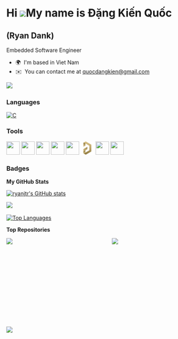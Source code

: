 Hi ![](https://user-images.githubusercontent.com/18350557/176309783-0785949b-9127-417c-8b55-ab5a4333674e.gif)My name is Đặng Kiến Quốc
======================================================================================================================================

(Ryan Dank)
-----------

Embedded Software Engineer

* 🌍  I'm based in Viet Nam
* ✉️  You can contact me at [quocdangkien@gmail.com](mailto:quocdangkien@gmail.com)

<a href="https://www.github.com/ryanjtr" target="_blank" rel="noreferrer"><img
src="https://img.shields.io/github/followers/ryanjtr?logo=github&style=for-the-badge&color=0891b2&labelColor=1c1917" /></a>

### Languages


<p align="left">
<a href="https://docs.microsoft.com/en-us/cpp/?view=msvc-170" target="_blank" rel="noreferrer"><img src="https://raw.githubusercontent.com/danielcranney/readme-generator/main/public/icons/skills/c-colored.svg" width="36" height="36" alt="C" /></a>
</p>

### Tools
<p><a target="_blank" >
<img src="https://img.icons8.com/?size=100&id=iFPHC1KfnoxC&format=png&color=000000"                                 width="35" height="35"/>
<img src="https://www.it.unlv.edu/sites/default/files/styles/250_width/public/sites/default/files/assets/software/logos/atmel_studio.png?itok=bO_6oTM6" width="35" height="35"/>
<img src="https://upload.wikimedia.org/wikipedia/en/5/5a/Proteus_Design_Suite_Atom_Logo.png"                            width="35" height="35"/>
<img src="https://user-images.githubusercontent.com/16562333/54928769-ba986300-4f14-11e9-91d7-ecc6640d1989.png"                         width="35" height="35"/> 
<img src="https://img.icons8.com/?size=100&id=52539&format=png&color=000000"                               width="35" height="35"/>
<img src="https://raw.githubusercontent.com/github/explore/7af95003139e68a3a54e382bb4f23a72836ef348/topics/altium-designer/altium-designer.png"                      width="35" height="35"/>
<img src="https://www.ema-eda.com/wp-content/uploads/2024/04/OrCAD-X-PCB_Editor-1.png"                                width="35" height="35"/>
<img src="https://raw.githubusercontent.com/danielcranney/readme-generator/main/public/icons/skills/photoshop-colored-dark.svg"                                width="35" height="35"/></a></p>



### Badges

<b>My GitHub Stats</b>

<a href="http://www.github.com/ryanjtr"><img src="https://github-readme-stats.vercel.app/api?username=ryanjtr&show_icons=true&hide=&count_private=true&title_color=0891b2&text_color=ffffff&icon_color=0891b2&bg_color=1c1917&hide_border=true&show_icons=true" alt="ryanjtr's GitHub stats" /></a>

<a href="http://www.github.com/ryanjtr"><img src="https://github-readme-streak-stats.herokuapp.com/?user=ryanjtr&stroke=ffffff&background=1c1917&ring=0891b2&fire=0891b2&currStreakNum=ffffff&currStreakLabel=0891b2&sideNums=ffffff&sideLabels=ffffff&dates=ffffff&hide_border=true" /></a>

<a href="https://github.com/ryanjtr" align="left"><img src="https://github-readme-stats.vercel.app/api/top-langs/?username=ryanjtr&langs_count=10&title_color=0891b2&text_color=ffffff&icon_color=0891b2&bg_color=1c1917&hide_border=true&locale=en&custom_title=Top%20%Languages" alt="Top Languages" /></a>

<b>Top Repositories</b>

<div width="100%" align="center"><a href="https://github.com/ryanjtr/STMF405_CAN_LL_LIB" align="left"><img align="left" width="45%" src="https://github-readme-stats.vercel.app/api/pin/?username=ryanjtr&repo=STMF405_CAN_LL_LIB&title_color=0891b2&text_color=ffffff&icon_color=0891b2&bg_color=1c1917&hide_border=true&locale=en" /></a><a href="https://github.com/ryanjtr/CMSIS_I2C_STM32F1" align="right"><img align="right" width="45%" src="https://github-readme-stats.vercel.app/api/pin/?username=ryanjtr&repo=CMSIS_I2C_STM32F1&title_color=0891b2&text_color=ffffff&icon_color=0891b2&bg_color=1c1917&hide_border=true&locale=en" /></a></div><br /><br /><br /><br /><br /><br /><br />

<br /><br /><br /><br /><br />

<div width="100%" align="center"><a href="https://github.com/ryanjtr/CMSIS_SPI_STM32F1" align="left"><img align="left" width="45%" src="https://github-readme-stats.vercel.app/api/pin/?username=ryanjtr&repo=CMSIS_SPI_STM32F1&title_color=0891b2&text_color=ffffff&icon_color=0891b2&bg_color=1c1917&hide_border=true&locale=en" /></a></div>

